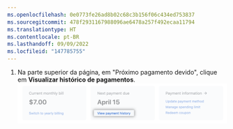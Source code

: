 ```yaml
---
ms.openlocfilehash: 0e0773fe26ad8b02c68c3b156f06c434ed753837
ms.sourcegitcommit: 478f2931167988096ae6478a257f492ecaa11794
ms.translationtype: HT
ms.contentlocale: pt-BR
ms.lasthandoff: 09/09/2022
ms.locfileid: "147785755"
---
```

1. Na parte superior da página, em "Próximo pagamento devido", clique em **Visualizar histórico de pagamentos**.
![Visualizar o link do histórico de pagamentos](/assets/images/help/billing/view-payment-history-link.png)
